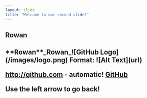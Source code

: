 ```yaml
---
layout: slide
title: "Welcome to our second slide!"
---
```

<h2>Rowan<h2>**Rowan**_Rowan_![GitHub Logo](/images/logo.png)
Format: ![Alt Text](url)

http://github.com - automatic!
[GitHub](http://github.com)

Use the left arrow to go back!

